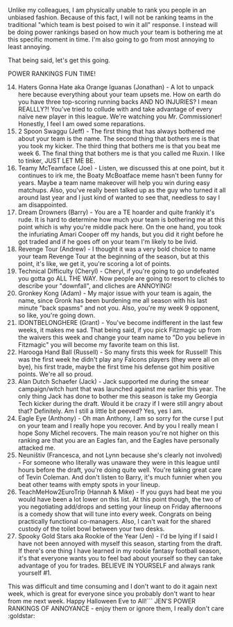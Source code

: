 Unlike my colleagues, I am physically unable to rank you people in an unbiased fashion. Because of this fact, I will not be ranking teams in the traditional "which team is best poised to win it all" response. I instead will be doing power rankings based on how much your team is bothering me at this specific moment in time. I'm also going to go from most annoying to least annoying.

That being said, let's get this going.

POWER RANKINGS FUN TIME!

14. Haters Gonna Hate aka Orange Iguanas (Jonathan) - A lot to unpack here because everything about your team upsets me. How on earth do you have three top-scoring running backs AND NO INJURIES? I mean REALLLY?! You've tried to collude with and take advantage of every naïve new player in this league. We're watching you Mr. Commissioner! Honestly, I feel I am owed some reparations.
13. 2 Spoon Swaggu (Jeff) - The first thing that has always bothered me about your team is the name. The second thing that bothers me is that you took my kicker. The third thing that bothers me is that you beat me week 6. The final thing that bothers me is that you called me Ruxin. I like to tinker, JUST LET ME BE.
12. Teamy McTeamface (Joe) - Listen, we discussed this at one point, but it continues to irk me, the Boaty McBoatface meme hasn't been funny for years. Maybe a team name makeover will help you win during easy matchups. Also, you've really been talked up as the guy who turned it all around last year and I just kind of wanted to see that, needless to say I am disappointed. 
11. Dream Drowners (Barry) - You are a TE hoarder and quite frankly it's rude. It is hard to determine how much your team is bothering me at this point which is why you're middle pack here. On the one hand, you took the infuriating Amari Cooper off my hands, but you did it right before he got traded and if he goes off on your team I'm likely to be livid. 
10. Revenge Tour (Andrew) - I thought it was a very bold choice to name your team Revenge Tour at the beginning of the season, but at this point, it's like, we get it, you're scoring a lot of points. 
9. Technical Difficulty (Cheryl) - Cheryl, if you're going to go undefeated you gotta go ALL THE WAY. Now people are going to resort to clichés to describe your "downfall", and cliches are ANNOYING!
8. Gronkey Kong (Adam) - My major issue with your team is again, the name, since Gronk has  been burdening me all season with his last minute "back spasms" and not you. Also, you're my week 9 opponent, so like, you're going down. 
7. IDONTBELONGHERE (Grant) - You've become indifferent in the last few weeks, it makes me sad. That being said, if you pick Fitzmagic up from the waivers this week and change your team name to "Do you believe in Fitzmagic" you will become my favorite team on this list.
6. Harooga Hand Ball (Russell) - So many firsts this week for Russell! This was the first week he didn't play any Falcons players (they were all on bye), his first trade, maybe the first time his defense got him positive points. We're all so proud.
5. Alan Dutch Schaefer (Jack) - Jack supported me during the smear campaign/witch hunt that was launched against me earlier this year. The only thing Jack has done to bother me this season is take my Georgia Tech kicker during the draft. Would it be crazy if I were still angry about that? Definitely. Am I still a little bit peeved? Yes, yes I am.
4. Eagle Eye (Anthony) - Oh man Anthony, I am so sorry for the curse I put on your team and I really hope you recover. And by you I really mean I hope Sony Michel recovers. The main reason you're not higher on this ranking are that you are an Eagles fan, and the Eagles have personally attacked me.
3. Neuništiv (Francesca, and not Lynn because she's clearly not involved) - For someone who literally was unaware they were in this league until hours before the draft, you're doing quite well. You're taking great care of Tevin Coleman. And don't listen to Barry, it's much funnier when you beat other teams with empty spots in your lineup.
2. TeachMeHow2EuroTrip (Hannah & Mike) - If you guys had beat me you would have been a lot lower on this list. At this point though, the two of you negotiating add/drops and setting your lineup on Friday afternoons is a comedy show that will tune into every week. Congrats on being practically functional co-managers. Also, I can't wait for the shared custody of the toilet bowl between your two desks. 
1. Spooky Gold Stars aka Rookie of the Year (Jen) - I'd be lying if I said I have not been annoyed with myself this season, starting from the draft. If there's one thing I have learned in my rookie fantasy football season, it's that everyone wants you to feel bad about yourself so they can take advantage of you for trades. BELIEVE IN YOURSELF and always rank yourself #1.

This was difficult and time consuming and I don't want to do it again next week, which is great for everyone since you probably don't want to hear from me next week. Happy Halloween Eve to All!```
JEN'S POWER RANKINGS OF ANNOYANCE - enjoy them or ignore them, I  really don't care :goldstar:
